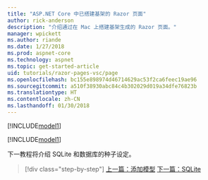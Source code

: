```yaml
---
title: "ASP.NET Core 中已搭建基架的 Razor 页面"
author: rick-anderson
description: "介绍通过在 Mac 上搭建基架生成的 Razor 页面。"
manager: wpickett
ms.author: riande
ms.date: 1/27/2018
ms.prod: aspnet-core
ms.technology: aspnet
ms.topic: get-started-article
uid: tutorials/razor-pages-vsc/page
ms.openlocfilehash: bc155e898974d46714629ac53f2ca6feec19ae96
ms.sourcegitcommit: a510f38930abc84c4b302029d019a34dfe76823b
ms.translationtype: HT
ms.contentlocale: zh-CN
ms.lasthandoff: 01/30/2018
---
```

[!INCLUDE[model1](../../includes/RP/page1.md)]

[!INCLUDE[model1](../../includes/RP/page2.md)]

下一教程将介绍 SQLite 和数据库的种子设定。

>[!div class="step-by-step"]
[上一篇：添加模型](xref:tutorials/razor-pages-vsc/model)
[下一篇：SQLite](xref:tutorials/razor-pages-vsc/sql)
